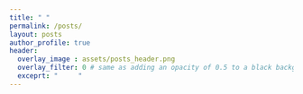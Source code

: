 ```yaml
---
title: " "
permalink: /posts/
layout: posts
author_profile: true
header:
  overlay_image : assets/posts_header.png
  overlay_filter: 0 # same as adding an opacity of 0.5 to a black background
  exceprt: "     "
---
```

